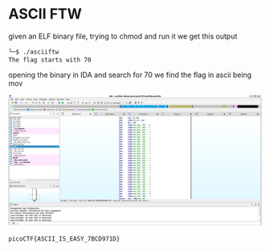 # ASCII FTW

given an ELF binary file, trying to chmod and run it we get this output
```
└─$ ./asciiftw
The flag starts with 70
```
opening the binary in IDA and search for 70 we find the flag in ascii being mov

![Alt text](image.png)

`picoCTF{ASCII_IS_EASY_7BCD971D}`